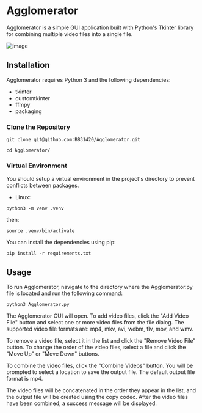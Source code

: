 # Agglomerator

Agglomerator is a simple GUI application built with Python's Tkinter library for combining multiple video files into a single file.

![image](https://i.imgur.com/jz7hOE2.png)

## Installation
Agglomerator requires Python 3 and the following dependencies:

- tkinter
- customtkinter
- ffmpy
- packaging

### Clone the Repository
```
git clone git@github.com:BB31420/Agglomerator.git
```

```
cd Agglomerator/
```

### Virtual Environment
You should setup a virtual environment in the project's directory to prevent conflicts between packages. 
* Linux:
```
python3 -m venv .venv
```
then:
```
source .venv/bin/activate
```

You can install the dependencies using pip:
```
pip install -r requirements.txt
```

## Usage
To run Agglomerator, navigate to the directory where the Agglomerator.py file is located and run the following command:
```
python3 Agglomerator.py
```
The Agglomerator GUI will open. To add video files, click the "Add Video File" button and select one or more video files from the file dialog. The supported video file formats are: mp4, mkv, avi, webm, flv, mov, and wmv.

To remove a video file, select it in the list and click the "Remove Video File" button. To change the order of the video files, select a file and click the "Move Up" or "Move Down" buttons.

To combine the video files, click the "Combine Videos" button. You will be prompted to select a location to save the output file. The default output file format is mp4.

The video files will be concatenated in the order they appear in the list, and the output file will be created using the copy codec. After the video files have been combined, a success message will be displayed.

